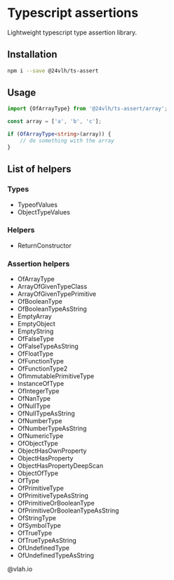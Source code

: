 # Typescript assertions

Lightweight typescript type assertion library.

## Installation

```bash
npm i --save @24vlh/ts-assert
```

## Usage

```ts
import {OfArrayType} from '@24vlh/ts-assert/array';

const array = ['a', 'b', 'c'];

if (OfArrayType<string>(array)) {
    // do something with the array
}
```

## List of helpers

### Types

- TypeofValues
- ObjectTypeValues

### Helpers

- ReturnConstructor

### Assertion helpers

- OfArrayType
- ArrayOfGivenTypeClass
- ArrayOfGivenTypePrimitive
- OfBooleanType
- OfBooleanTypeAsString
- EmptyArray
- EmptyObject
- EmptyString
- OfFalseType
- OfFalseTypeAsString
- OfFloatType
- OfFunctionType
- OfFunctionType2
- OfImmutablePrimitiveType
- InstanceOfType
- OfIntegerType
- OfNanType
- OfNullType
- OfNullTypeAsString
- OfNumberType
- OfNumberTypeAsString
- OfNumericType
- OfObjectType
- ObjectHasOwnProperty
- ObjectHasProperty
- ObjectHasPropertyDeepScan
- ObjectOfType
- OfType
- OfPrimitiveType
- OfPrimitiveTypeAsString
- OfPrimitiveOrBooleanType
- OfPrimitiveOrBooleanTypeAsString
- OfStringType
- OfSymbolType
- OfTrueType
- OfTrueTypeAsString
- OfUndefinedType
- OfUndefinedTypeAsString

@vlah.io
